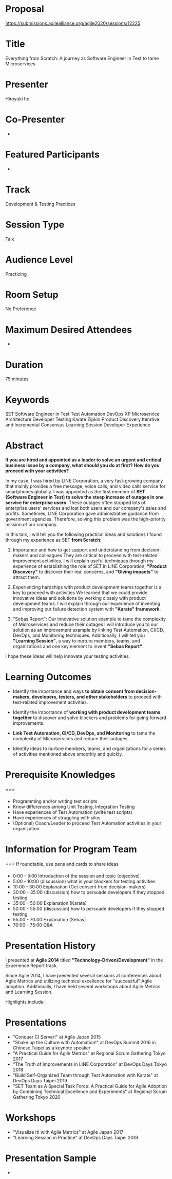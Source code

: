 
# Proposal
https://submissions.agilealliance.org/agile2020/sessions/12225


# Title
Everything from Scratch: A journey as Software Engineer in Test to tame Microservices


# Presenter
Hiroyuki Ito

# Co-Presenter
-

# Featured Participants
-

# Track
Development & Testing Practices

# Session Type
Talk

# Audience Level
Practicing

# Room Setup
No Preference

# Maximum Desired Attendees
-

# Duration
75 minutes


# Keywords
SET
Software Engineer in Test
Test Automation
DevOps
XP
Microservice Architecture
Developer Testing
Karate
Zipkin
Product Discovery
Iterative and Incremental Consensus
Learning Session
Developer Experience



# Abstract
**If you are hired and appointed as a leader to solve an urgent and critical business issue by a company, what should you do at first? How do you proceed with your activities?**

In my case, I was hired by LINE Corporation, a very fast-growing company that mainly provides a free message, voice calls, and video calls service for smartphones globally. I was appointed as the first member of **SET (Software Engineer in Test) to solve the steep increase of outages in one service for enterprise users**. These outages often stopped lots of enterprise users' services and lost both users and our company's sales and profits. Sometimes, LINE Corporation gave administrative guidance from government agencies. Therefore, solving this problem was the high-priority mission of our company.

In this talk, I will tell you the following practical ideas and solutions I found through my experience as SET **from Scratch**:

1) Importance and how to get support and understanding from decision-makers and colleagues
They are critical to proceed with test-related improvement activities. I will explain useful techniques through my experience of establishing the role of SET in LINE Corporation; **"Product Discovery"** to discover their real concerns, and **"Giving impacts"** to attract them.

2) Experiencing hardships with product development teams together is a key to proceed with activities
We learned that we could provide innovative ideas and solutions by working closely with product development teams. I will explain through our experience of inventing and improving our failure detection system with **"Karate" framework**.

3) "Sebas Report": Our innovative solution example to tame the complexity of Microservices and reduce their outages
I will introduce you to our solution as an improvement example by linking Test Automation, CI/CD, DevOps, and Monitoring techniques. Additionally, I will tell you **"Learning Session"**, a way to nurture members, teams, and organizations and one key element to invent **"Sebas Report"**.

I hope these ideas will help innovate your testing activities.



# Learning Outcomes
- Identify the importance and ways **to obtain consent from decision-makers, developers, testers, and other stakeholders** to proceed with test-related improvement activities.

- Identify the importance of **working with product development teams together** to discover and solve blockers and problems for going forward improvements.

- **Link Test Automation, CI/CD, DevOps, and Monitoring** to tame the complexity of Microservices and reduce their outages.

- Identify ideas to nurture members, teams, and organizations for a series of activities mentioned above smoothly and quickly.



# Prerequisite Knowledges
⭐️⭐️⭐️
- Programming and/or writing test scripts
- Know differences among Unit Testing, Integration Testing
- Have experiences of Test Automation (write test scripts)
- Have experiences of struggling with silos
- (Optional) Coach/Leader to proceed Test Automation activities in your organization



# Information for Program Team
⭐️⭐️⭐️
If roundtable, use pens and cards to share ideas
- 0:00 - 5:00   Introduction of the session and topic (objective)
- 5:00 - 10:00  (discussion) what is your blockers for testing activities
- 10:00 - 30:00  Explanation (Get consent from decision-makers)
- 30:00 - 35:00  (discussion) how to persuade developers if they stopped testing
- 35:00 - 50:00  Explanation (Karate)
- 50:00 - 55:00  (discussion) how to persuade developers if they stopped testing
- 55:00 - 70:00  Explanation (Sebas)
- 70:00 - 75:00  Q&A



# Presentation History
I presented at **Agile 2014** titled **"Technology-Driven/Development"** in the Experience Report track.

Since Agile 2014, I have presented several sessions at conferences about Agile Metrics and utilizing technical excellence for "successful" Agile adoption.
Additionally, I have held several workshops about Agile Metrics and Learning Session.

Highlights include:

# Presentations
- "Conquer CI Server!" at Agile Japan 2015
- "Shake up the Culture with Automation!" at DevOps Summit 2016 in Chinese Taipei as a keynote speaker
- "A Practical Guide for Agile Metrics" at Regional Scrum Gathering Tokyo 2017
- "The Truth of Improvements in LINE Corporation" at DevOps Days Tokyo 2018
- "Build Self-Organized Team through Test Automation with Karate" at DevOps Days Taipei 2019
- "SET Team as A Special Task Force: A Practical Guide for Agile Adoption by Combining Technical Excellence and Experiments" at Regional Scrum Gathering Tokyo 2020

# Workshops
- "Visualize It! with Agile Metrics" at Agile Japan 2017
- "Learning Session in Practice" at DevOps Days Taipei 2019



# Presentation Sample
-
